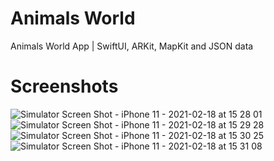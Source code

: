 # Animals World
Animals World App | SwiftUI, ARKit, MapKit and JSON data

# Screenshots

![Simulator Screen Shot - iPhone 11 - 2021-02-18 at 15 28 01](https://user-images.githubusercontent.com/41873800/108367871-e9a3d600-720a-11eb-9d7d-ef6a713e3583.png)
![Simulator Screen Shot - iPhone 11 - 2021-02-18 at 15 29 28](https://user-images.githubusercontent.com/41873800/108367883-ec9ec680-720a-11eb-8f96-8c9526797703.png)
![Simulator Screen Shot - iPhone 11 - 2021-02-18 at 15 30 25](https://user-images.githubusercontent.com/41873800/108367899-ef012080-720a-11eb-8676-f3d04301ef19.png)
![Simulator Screen Shot - iPhone 11 - 2021-02-18 at 15 31 08](https://user-images.githubusercontent.com/41873800/108367905-f1637a80-720a-11eb-8314-cdb4b6d8712e.png)


